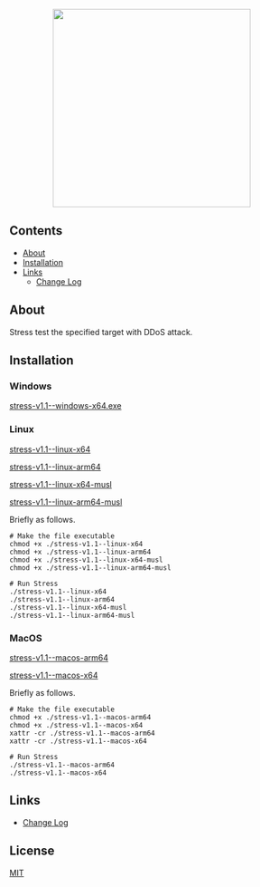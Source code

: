 <div align="center">
  <br/>
  <img src="https://i.ibb.co/ZnCp3r0/unknown.png" width="350px"/>
</div>

## Contents

- [About](#about)
- [Installation](#installation)
- [Links](#links)
  - [Change Log](CHANGELOG.md)

## About

Stress test the specified target with DDoS attack.

## Installation

### Windows

[stress-v1.1--windows-x64.exe](https://github.com/keift/stress/releases/download/v1.1/stress-v1.1--windows-x64.exe)

### Linux

[stress-v1.1--linux-x64](https://github.com/keift/stress/releases/download/v1.1/stress-v1.1--linux-x64)

[stress-v1.1--linux-arm64](https://github.com/keift/stress/releases/download/v1.1/stress-v1.1--linux-arm64)

[stress-v1.1--linux-x64-musl](https://github.com/keift/stress/releases/download/v1.1/stress-v1.1--linux-x64-musl)

[stress-v1.1--linux-arm64-musl](https://github.com/keift/stress/releases/download/v1.1/stress-v1.1--linux-arm64-musl)

Briefly as follows.

```shell
# Make the file executable
chmod +x ./stress-v1.1--linux-x64
chmod +x ./stress-v1.1--linux-arm64
chmod +x ./stress-v1.1--linux-x64-musl
chmod +x ./stress-v1.1--linux-arm64-musl

# Run Stress
./stress-v1.1--linux-x64
./stress-v1.1--linux-arm64
./stress-v1.1--linux-x64-musl
./stress-v1.1--linux-arm64-musl
```

### MacOS

[stress-v1.1--macos-arm64](https://github.com/keift/stress/releases/download/v1.1/stress-v1.1--macos-arm64)

[stress-v1.1--macos-x64](https://github.com/keift/stress/releases/download/v1.1/stress-v1.1--macos-x64)

Briefly as follows.

```shell
# Make the file executable
chmod +x ./stress-v1.1--macos-arm64
chmod +x ./stress-v1.1--macos-x64
xattr -cr ./stress-v1.1--macos-arm64
xattr -cr ./stress-v1.1--macos-x64

# Run Stress
./stress-v1.1--macos-arm64
./stress-v1.1--macos-x64
```

## Links

- [Change Log](CHANGELOG.md)

## License

[MIT](LICENSE.md)